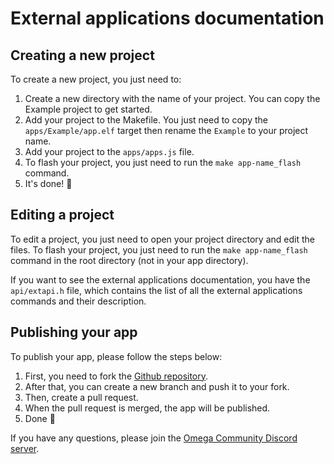 # External applications documentation

## Creating a new project

To create a new project, you just need to:

1. Create a new directory with the name of your project. You can copy the Example project to get started.
2. Add your project to the Makefile. You just need to copy the `apps/Example/app.elf` target then rename the `Example` to your project name.
3. Add your project to the `apps/apps.js` file.
4. To flash your project, you just need to run the `make app-name_flash` command.
5. It's done! :tada:

## Editing a project

To edit a project, you just need to open your project directory and edit the files.
To flash your project, you just need to run the `make app-name_flash` command in the root directory (not in your app directory).

If you want to see the external applications documentation, you have the `api/extapi.h` file, which contains the list of all the external applications commands and their description.

## Publishing your app

To publish your app, please follow the steps below:

1. First, you need to fork the [Github repository](https://github.com/UpsilonNumworks/Upsilon-External).
2. After that, you can create a new branch and push it to your fork.
3. Then, create a pull request.
4. When the pull request is merged, the app will be published.
5. Done :tada:

If you have any questions, please join the [Omega Community Discord server](https://discord.gg/hnEqPzAJzn).
